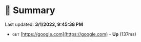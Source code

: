 # 📖 Summary
Last updated: **3/1/2022, 9:45:38 PM**

- `GET` [https://google.com](https://google.com) - **Up** (137ms)
